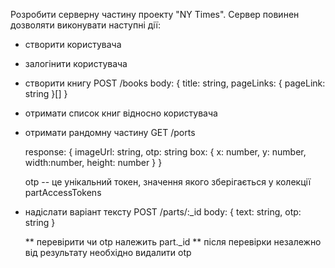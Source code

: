 Розробити серверну частину проекту "NY Times". Сервер повинен дозволяти виконувати наступні дії:
* створити користувача
* залогінити користувача
* створити книгу
  POST /books
  body: {
   title: string,
   pageLinks: { pageLink: string }[]
  }
* отримати список книг відносно користувача
* отримати рандомну частину
  GET /ports
  
  response: {
   imageUrl: string,
   otp: string
   box: { 
    x: number,
    y: number,
    width:number,
    height: number
   }
  }

  otp -- це унікальний токен, значення якого зберігається у колекції partAccessTokens
* надіслати варіант тексту
  POST /parts/:_id
  body: { text: string, otp: string }

  ** перевірити чи otp належить part._id
  ** після перевірки незалежно від результату необхідно видалити otp